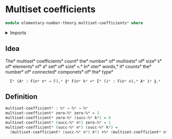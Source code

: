 # Multiset coefficients

```agda
module elementary-number-theory.multiset-coefficientsᵉ where
```

<details><summary>Imports</summary>

```agda
open import elementary-number-theory.addition-natural-numbersᵉ
open import elementary-number-theory.natural-numbersᵉ
```

</details>

## Idea

Theᵉ multisetᵉ coefficientsᵉ countᵉ theᵉ numberᵉ ofᵉ multisetsᵉ ofᵉ sizeᵉ `k`ᵉ ofᵉ elementsᵉ
ofᵉ aᵉ setᵉ ofᵉ sizeᵉ `n`.ᵉ Inᵉ oterᵉ words,ᵉ itᵉ countsᵉ theᵉ numberᵉ ofᵉ connectedᵉ componetsᵉ
ofᵉ theᵉ typeᵉ

```text
  Σᵉ (Aᵉ : Finᵉ nᵉ → 𝔽),ᵉ ∥ᵉ Finᵉ kᵉ ≃ᵉ Σᵉ (iᵉ : Finᵉ n),ᵉ Aᵉ iᵉ ∥.ᵉ
```

## Definition

```agda
multiset-coefficientᵉ : ℕᵉ → ℕᵉ → ℕᵉ
multiset-coefficientᵉ zero-ℕᵉ zero-ℕᵉ = 1
multiset-coefficientᵉ zero-ℕᵉ (succ-ℕᵉ kᵉ) = 0
multiset-coefficientᵉ (succ-ℕᵉ nᵉ) zero-ℕᵉ = 1
multiset-coefficientᵉ (succ-ℕᵉ nᵉ) (succ-ℕᵉ kᵉ) =
  (multiset-coefficientᵉ (succ-ℕᵉ nᵉ) kᵉ) +ℕᵉ (multiset-coefficientᵉ nᵉ (succ-ℕᵉ kᵉ))
```
